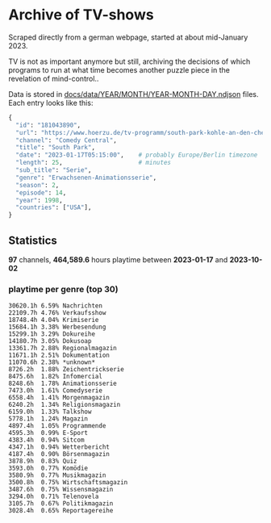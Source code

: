 # Archive of TV-shows

Scraped directly from a german webpage, started at about mid-January 2023.

TV is not as important anymore but still, archiving the decisions of which programs to run at what time
becomes another puzzle piece in the revelation of mind-control.. 

Data is stored in [docs/data/YEAR/MONTH/YEAR-MONTH-DAY.ndjson](docs/data/) files. 
Each entry looks like this:

```python
{
  "id": "181043890", 
  "url": "https://www.hoerzu.de/tv-programm/south-park-kohle-an-den-chefkoch/bid_181043890/", 
  "channel": "Comedy Central", 
  "title": "South Park", 
  "date": "2023-01-17T05:15:00",    # probably Europe/Berlin timezone 
  "length": 25,                     # minutes 
  "sub_title": "Serie", 
  "genre": "Erwachsenen-Animationsserie", 
  "season": 2, 
  "episode": 14, 
  "year": 1998, 
  "countries": ["USA"],
}
```

## Statistics

**97** channels, **464,589.6** hours playtime between **2023-01-17** and **2023-10-02**


### playtime per genre (top 30)

    30620.1h 6.59% Nachrichten
    22109.7h 4.76% Verkaufsshow
    18748.4h 4.04% Krimiserie
    15684.1h 3.38% Werbesendung
    15299.1h 3.29% Dokureihe
    14180.7h 3.05% Dokusoap
    13361.7h 2.88% Regionalmagazin
    11671.1h 2.51% Dokumentation
    11070.6h 2.38% *unknown*
    8726.2h  1.88% Zeichentrickserie
    8475.6h  1.82% Infomercial
    8248.6h  1.78% Animationsserie
    7473.0h  1.61% Comedyserie
    6558.4h  1.41% Morgenmagazin
    6240.2h  1.34% Religionsmagazin
    6159.0h  1.33% Talkshow
    5778.1h  1.24% Magazin
    4897.4h  1.05% Programmende
    4595.3h  0.99% E-Sport
    4383.4h  0.94% Sitcom
    4347.1h  0.94% Wetterbericht
    4187.4h  0.90% Börsenmagazin
    3878.9h  0.83% Quiz
    3593.0h  0.77% Komödie
    3580.9h  0.77% Musikmagazin
    3500.8h  0.75% Wirtschaftsmagazin
    3487.6h  0.75% Wissensmagazin
    3294.0h  0.71% Telenovela
    3105.7h  0.67% Politikmagazin
    3028.4h  0.65% Reportagereihe
